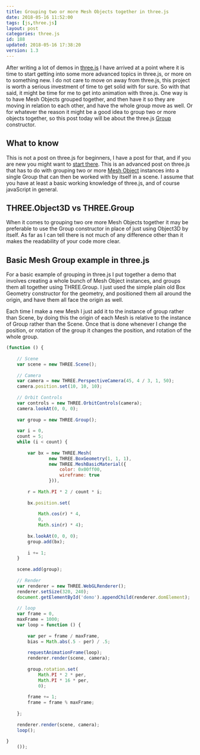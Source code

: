```yaml
---
title: Grouping two or more Mesh Objects together in three.js
date: 2018-05-16 11:52:00
tags: [js,three.js]
layout: post
categories: three.js
id: 188
updated: 2018-05-16 17:38:20
version: 1.3
---
```


After writing a lot of demos in [three.js](https://threejs.org/) I have arrived at a point where it is time to start getting into some more advanced topics in three.js, or more on to something new. I do not care to move on away from three.js, this project is worth a serious investment of time to get solid with for sure. So with that said, it might be time for me to get into animation with three.js. One way is to have Mesh Objects grouped together, and then have it so they are moving in relation to each other, and have the whole group move as well. Or for whatever the reason it might be a good idea to group two or more objects together, so this post today will be about the three.js [Group](https://threejs.org/docs/index.html#api/objects/Group) constructor.

<!-- more -->

## What to know

This is not a post on three.js for beginners, I have a post for that, and if you are new you might want to [start there](/2018/04/04/threejs-getting-started/). This is an advanced post on three.js that has to do with grouping two or more [Mesh Object](/2018/05/04/threejs-mesh/) instances into a single Group that can then be worked with by itself in a scene. I assume that you have at least a basic working knowledge of three.js, and of course javaScript in general.

## THREE.Object3D vs THREE.Group

When it comes to grouping two ore more Mesh Objects together it may be preferable to use the Group constructor in place of just using Object3D by itself. As far as I can tell there is not much of any difference other than it makes the readability of your code more clear.

## Basic Mesh Group example in three.js

For a basic example of grouping in three.js I put together a demo that involves creating a whole bunch of Mesh Object instances, and groups them all together using THREE.Group. I just used the simple plain old Box Geometry constructor for the geometry, and positioned them all around the origin, and have them all face the origin as well.

Each time I make a new Mesh I just add it to the instance of group rather than Scene, by doing this the origin of each Mesh is relative to the instance of Group rather than the Scene. Once that is done whenever I change the position, or rotation of the group it changes the position, and rotation of the whole group.

```js
(function () {
 
    // Scene
    var scene = new THREE.Scene();
 
    // Camera
    var camera = new THREE.PerspectiveCamera(45, 4 / 3, 1, 50);
    camera.position.set(10, 10, 10);
 
    // Orbit Controls
    var controls = new THREE.OrbitControls(camera);
    camera.lookAt(0, 0, 0);
 
    var group = new THREE.Group();
 
    var i = 0,
    count = 5;
    while (i < count) {
 
        var bx = new THREE.Mesh(
                new THREE.BoxGeometry(1, 1, 1),
                new THREE.MeshBasicMaterial({
                    color: 0x00ff00,
                    wireframe: true
                })),
 
        r = Math.PI * 2 / count * i;
 
        bx.position.set(
 
            Math.cos(r) * 4,
            0,
            Math.sin(r) * 4);
 
        bx.lookAt(0, 0, 0);
        group.add(bx);
 
        i += 1;
    }
 
    scene.add(group);
 
    // Render
    var renderer = new THREE.WebGLRenderer();
    renderer.setSize(320, 240);
    document.getElementById('demo').appendChild(renderer.domElement);
 
    // loop
    var frame = 0,
    maxFrame = 1000;
    var loop = function () {
 
        var per = frame / maxFrame,
        bias = Math.abs(.5 - per) / .5;
 
        requestAnimationFrame(loop);
        renderer.render(scene, camera);
 
        group.rotation.set(
            Math.PI * 2 * per,
            Math.PI * 16 * per,
            0);
 
        frame += 1;
        frame = frame % maxFrame;
 
    };
 
    renderer.render(scene, camera);
    loop();
 
}
    ());
```